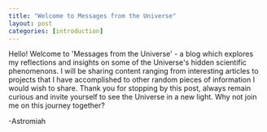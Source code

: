 ```yaml
---
title: "Welcome to Messages from the Universe"
layout: post
categories: [introduction]
---
```


Hello! Welcome to 'Messages from the Universe' - a blog which explores my reflections and insights on some of the Universe's hidden scientific phenomenons.
I will be sharing content ranging from interesting articles to projects that I have accomplished to other random pieces of information I would wish to share.
Thank you for stopping by this post, always remain curious and invite yourself to see the Universe in a new light.
Why not join me on this journey together?

-Astromiah


